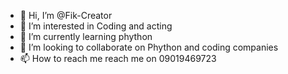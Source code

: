 - 👋 Hi, I’m @Fik-Creator
- 👀 I’m interested in Coding and acting
- 🌱 I’m currently learning phython
- 💞️ I’m looking to collaborate on Phython and coding companies
- 📫 How to reach me reach me on
09019469723
<!---
Fik-Creator/Fik-Creator is a ✨ special ✨ repository because its `README.md` (this file) appears on your GitHub profile.
You can click the Preview link to take a look at your changes.
--->
